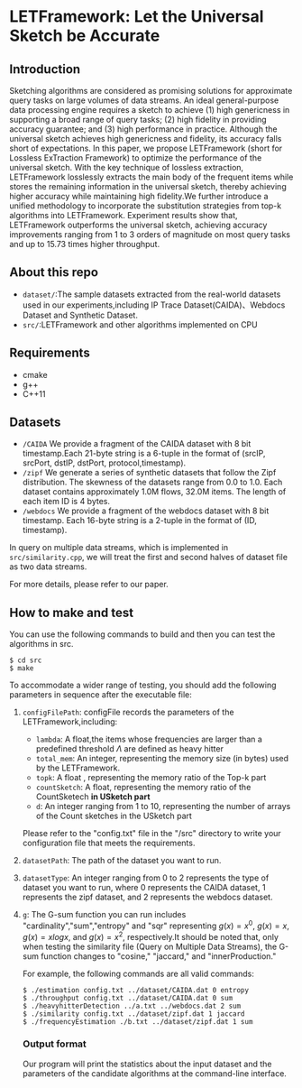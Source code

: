 # LETFramework: Let the Universal Sketch be Accurate

## Introduction

Sketching algorithms are considered as promising solutions for approximate query tasks on large volumes of data streams. An ideal general-purpose data processing engine requires a sketch to achieve (1) high genericness in supporting a broad range of query tasks; (2) high fidelity in providing accuracy guarantee; and (3) high performance in practice. Although the universal sketch achieves high genericness and fidelity, its accuracy falls short of expectations. In this paper, we propose LETFramework (short for Lossless ExTraction Framework) to optimize the performance of the universal sketch. With the key technique of lossless extraction, LETFramework losslessly extracts the main body of the frequent items while stores the remaining information in the universal sketch, thereby achieving higher accuracy while maintaining high fidelity.We further introduce a unified methodology to incorporate the substitution strategies from top-k algorithms into LETFramework. Experiment results show that, LETFramework outperforms the universal sketch, achieving accuracy improvements ranging from 1 to 3 orders of magnitude on most query tasks and up to 15.73 times higher throughput.

## About this repo

- `dataset/`:The sample datasets extracted from the real-world datasets used in our experiments,including IP Trace Dataset(CAIDA)、Webdocs Dataset and Synthetic Dataset.
- `src/`:LETFramework and other algorithms implemented on CPU

## Requirements

- cmake
- g++
- C++11

## Datasets

- `/CAIDA` We provide a fragment of the CAIDA dataset with 8 bit timestamp.Each 21-byte string is a 6-tuple in the format of (srcIP, srcPort, dstIP, dstPort, protocol,timestamp).
- `/zipf` We generate a series of synthetic datasets that follow the Zipf distribution. The skewness of the datasets range from 0.0 to 1.0. Each dataset contains approximately 1.0M flows, 32.0M items. The length of each item ID is 4 bytes.
- `/webdocs` We provide a fragment of the webdocs dataset with 8 bit timestamp. Each 16-byte string is a 2-tuple in the format of (ID, timestamp).

In query on multiple data streams, which is implemented in `src/similarity.cpp`, we will treat the first and second halves of dataset file as two data streams.

For more details, please refer to our paper.

## How to make and test

You can use the following commands to build and then you can test the algorithms in src.

```shell
$ cd src
$ make
```

To accommodate a wider range of testing, you should add the following parameters in sequence after the executable file:

1. `configFilePath`: configFile records the parameters of the LETFramework,including:

   - `lambda`: A float,the items whose frequencies are larger than a predefined threshold $\Lambda$ are defined as heavy hitter
   - `total_mem`: An integer, representing the memory size (in bytes) used by the LETFramework.
   - `topk`: A float , representing the memory ratio of the Top-k part
   - `countSketch`: A float, representing the memory ratio of the CountSketech **in USketch part**
   - `d`: An integer ranging from 1 to 10, representing the number of arrays of the Count sketches in the USketch part

   Please refer to the "config.txt" file in the "/src" directory to write your configuration file that meets the requirements.
2. `datasetPath`: The path of the dataset you want to run.
3. `datasetType`: An integer ranging from 0 to 2 represents the type of dataset you want to run, where 0 represents the CAIDA dataset, 1 represents the zipf dataset, and 2 represents the webdocs dataset.
4. `g`: The G-sum function you can run includes "cardinality","sum","entropy" and "sqr" representing $g(x) = x^0$, $g(x) = x$, $g(x) = x log x$, and $g(x) = x^2$, respectively.It should be noted that, only when testing the similarity file (Query on Multiple Data Streams), the G-sum function changes to "cosine," "jaccard," and "innerProduction."

   For example, the following commands are all valid commands:

   ```shell
   $ ./estimation config.txt ../dataset/CAIDA.dat 0 entropy
   $ ./throughput config.txt ../dataset/CAIDA.dat 0 sum
   $ ./heavyhitterDetection ../a.txt ../webdocs.dat 2 sum
   $ ./similarity config.txt ../dataset/zipf.dat 1 jaccard
   $ ./frequencyEstimation ./b.txt ../dataset/zipf.dat 1 sum
   ```
   ### Output format

   Our program will print the statistics about the input dataset and the parameters of the candidate algorithms at the command-line interface.
